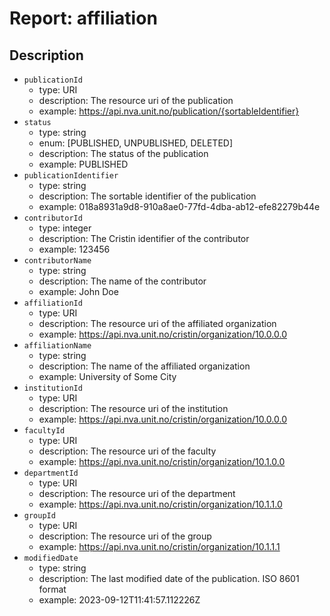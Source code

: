 # Report: affiliation

## Description

- `publicationId`
  - type: URI
  - description: The resource uri of the publication
  - example: <https://api.nva.unit.no/publication/{sortableIdentifier}>
- `status`
  - type: string
  - enum: [PUBLISHED, UNPUBLISHED, DELETED]
  - description: The status of the publication
  - example: PUBLISHED
- `publicationIdentifier`
  - type: string
  - description: The sortable identifier of the publication
  - example: 018a8931a9d8-910a8ae0-77fd-4dba-ab12-efe82279b44e
- `contributorId`
  - type: integer
  - description: The Cristin identifier of the contributor
  - example: 123456
- `contributorName`
  - type: string
  - description: The name of the contributor
  - example: John Doe
- `affiliationId`
  - type: URI
  - description: The resource uri of the affiliated organization
  - example: <https://api.nva.unit.no/cristin/organization/10.0.0.0>
- `affiliationName`
  - type: string
  - description: The name of the affiliated organization
  - example: University of Some City
- `institutionId`
  - type: URI
  - description: The resource uri of the institution
  - example: <https://api.nva.unit.no/cristin/organization/10.0.0.0>
- `facultyId`
  - type: URI
  - description: The resource uri of the faculty
  - example: <https://api.nva.unit.no/cristin/organization/10.1.0.0>
- `departmentId`
  - type: URI
  - description: The resource uri of the department
  - example: <https://api.nva.unit.no/cristin/organization/10.1.1.0>
- `groupId`
  - type: URI
  - description: The resource uri of the group
  - example: <https://api.nva.unit.no/cristin/organization/10.1.1.1>
- `modifiedDate`
  - type: string
  - description: The last modified date of the publication. ISO 8601 format
  - example: 2023-09-12T11:41:57.112226Z
